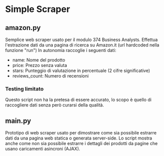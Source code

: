 # Simple Scraper

## amazon.py
Semplice web scraper usato per il modulo 374 Business Analysts.
Effettua l'estrazione dati da una pagina di ricerca su Amazon.it (url hardcoded nella funzione "run")
In autonomia raccoglie i seguenti dati:
- name: Nome del prodotto
- price: Prezzo senza valuta
- stars: Punteggio di valutazione in percentuale (2 cifre significative)
- reviews_count: Numero di recensioni

### Testing limitato
Questo script non ha la pretesa di essere accurato, lo scopo è quello di raccogliere dati senza però curarsi della qualità.

## main.py
Prototipo di web scraper usato per dimostrare come sia possibile estrarre dati da una pagina web statica o generata server-side.
Lo script mostra anche come non sia possibile estrarre i dettagli dei prodotti da pagine che usano caricamenti asincroni (AJAX).


